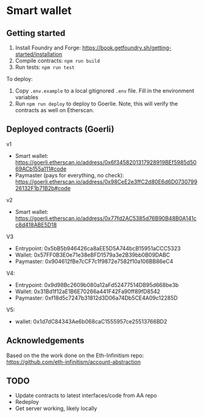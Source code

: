 <!-- // How this works:
// 1. Smart wallet is deployed for each user
// 2. User off-chain has a mechanism of authorising a transaction. This is likely a private key they hold. The user creates a 
//    UserOperation object using an SDK, signs the request and then via an RPC sends it to the alternative mempool
// 3. A bundler takes the user UserOperation, along with other UserOperations and turns them into a single Ethereum transaction. During this process
//    it calls the validateUserOp() method on each wallet to verify that it will be successful
// 4. The bundler then submits the transaction to the Ethereum network. The transaction will call the Entrypoint point, specifically the handleOps() method
//    handleOps(UserOperation[] calldata userOps) itself will iterate through all UserOperations and for each call wallet.validateUserOp(). It also
//    calls the target address and with the calldata (i.e. executing the UserOperation). The EntryPoint may also call execFromEntryPoint() on the wallet
// 5.  -->


# Smart wallet


## Getting started
1. Install Foundry and Forge: https://book.getfoundry.sh/getting-started/installation 
2. Compile contracts: `npm run build`
3. Run tests: `npm run test`

To deploy:
1. Copy `.env.example` to a local gitignored `.env` file. Fill in the environment variables
2. Run `npm run deploy` to deploy to Goerlie. Note, this will verify the contracts as well on Etherscan.

## Deployed contracts (Goerli)
v1
- Smart wallet: https://goerli.etherscan.io/address/0x6f3458201317928919BEf5985d5069ACb155a111#code 
- Paymaster (pays for everything, no check): https://goerli.etherscan.io/address/0x98CeE2e3ffC2d80E6d6D073079926132F1b71B2b#code 

v2
- Smart wallet: https://goerli.etherscan.io/address/0x77fd2AC5385d76B90B48B0A141cc8d418ABE5D18 

V3
- Entrypoint: 0x5bB5b946426ca8aEE5D5A744bcB15951aCCC5323
- Wallet: 0x57FF0B3E0e71e38eBFD1579a3e2B39bb0B09DABC
- Paymaster: 0x904612fBe7cCF7c1f9872e7582f10a106BB86eC4

V4:
- Entrypoint: 0x9d98Bc2609b080a12aFd52477514DB95d668be3b
- Wallet: 0x31Bd1f12aE1B6E70266a441F42Fa90ff89fD8542
- Paymaster: 0xf18d5c7247b31812d3D06a74Db5CE4A09c12285D

V5:
- wallet: 0x1d7dC84343Ae6b068caC1555957ce25513766BD2

## Acknowledgements
Based on the the work done on the Eth-Infinitism repo: https://github.com/eth-infinitism/account-abstraction 

## TODO
- Update contracts to latest interfaces/code from AA repo
- Redeploy
- Get server working, likely locally